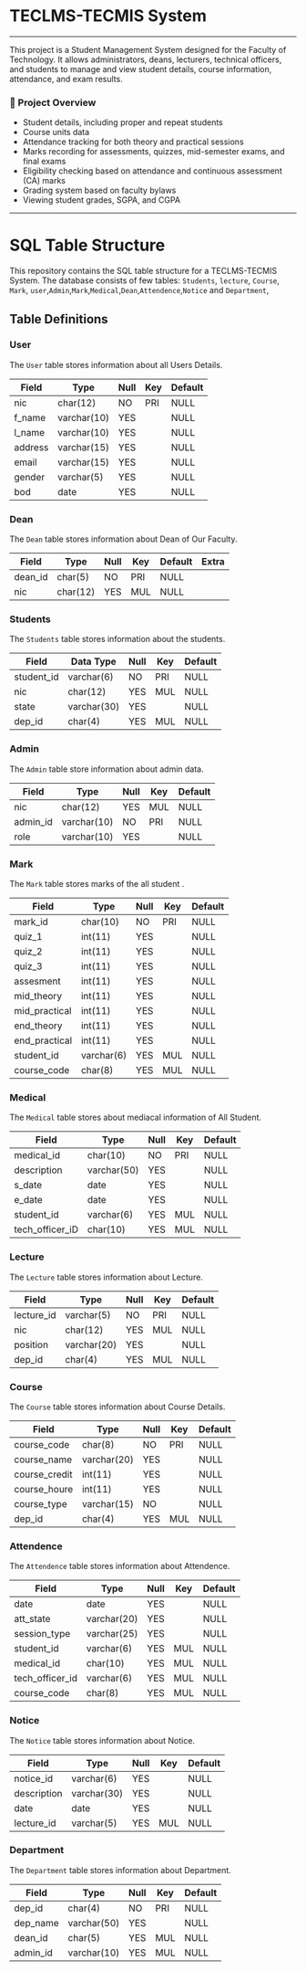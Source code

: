 # TECLMS-TECMIS System
***

<p>This project is a Student Management System designed for the Faculty of Technology. It allows administrators, deans, lecturers, technical officers, and students to manage and view student details, course information, attendance, and exam results.</p>

### 🤖 Project Overview

- Student details, including proper and repeat students
- Course units data
- Attendance tracking for both theory and practical sessions
- Marks recording for assessments, quizzes, mid-semester exams, and final exams
- Eligibility checking based on attendance and continuous assessment (CA) marks
- Grading system based on faculty bylaws
- Viewing student grades, SGPA, and CGPA

***

# SQL Table Structure

This repository contains the SQL table structure for a TECLMS-TECMIS System. The database consists of few tables: `Students`, `lecture`, `Course`, `Mark`, `user`,`Admin`,`Mark`,`Medical`,`Dean`,`Attendence`,`Notice` and `Department`,

## Table Definitions

### User

The `User` table stores information about all Users Details.

| Field   | Type        | Null | Key | Default |
|---------|-------------|------|-----|---------|
| nic     | char(12)    | NO   | PRI | NULL    |
| f_name  | varchar(10) | YES  |     | NULL    |
| l_name  | varchar(10) | YES  |     | NULL    |
| address | varchar(15) | YES  |     | NULL    |
| email   | varchar(15) | YES  |     | NULL    |
| gender  | varchar(5)  | YES  |     | NULL    |
| bod     | date        | YES  |     | NULL    |

### Dean

The `Dean` table stores information about Dean of Our Faculty.

| Field   | Type     | Null | Key | Default | Extra |
|---------|----------|------|-----|---------|-------|
| dean_id | char(5)  | NO   | PRI | NULL    |       |
| nic     | char(12) | YES  | MUL | NULL    |       |

### Students

The `Students` table stores information about the students.

| Field      | Data Type   | Null | Key | Default |
|------------|-------------|------|-----|---------|
| student_id | varchar(6)  | NO   | PRI | NULL    |
| nic        | char(12)    | YES  | MUL | NULL    |
| state      | varchar(30) | YES  |     | NULL    |
| dep_id     | char(4)     | YES  | MUL | NULL    |

### Admin

The `Admin` table store information about admin data. 

| Field    | Type        | Null | Key | Default | 
|----------|-------------|------|-----|---------|
| nic      | char(12)    | YES  | MUL | NULL    |       
| admin_id | varchar(10) | NO   | PRI | NULL    |       
| role     | varchar(10) | YES  |     | NULL    |  

### Mark

The `Mark` table stores marks of the all student .

| Field         | Type       | Null | Key | Default | 
|---------------|------------|------|-----|---------|
| mark_id       | char(10)   | NO   | PRI | NULL    |       
| quiz_1        | int(11)    | YES  |     | NULL    |       
| quiz_2        | int(11)    | YES  |     | NULL    |       
| quiz_3        | int(11)    | YES  |     | NULL    |       
| assesment     | int(11)    | YES  |     | NULL    |       
| mid_theory    | int(11)    | YES  |     | NULL    |       
| mid_practical | int(11)    | YES  |     | NULL    |       
| end_theory    | int(11)    | YES  |     | NULL    |       
| end_practical | int(11)    | YES  |     | NULL    |       
| student_id    | varchar(6) | YES  | MUL | NULL    |       
| course_code   | char(8)    | YES  | MUL | NULL    |       

### Medical

The `Medical` table stores about mediacal information of All Student.

| Field           | Type        | Null | Key | Default | 
|-----------------|-------------|------|-----|---------|
| medical_id      | char(10)    | NO   | PRI | NULL    |       
| description     | varchar(50) | YES  |     | NULL    |       
| s_date          | date        | YES  |     | NULL    |       
| e_date          | date        | YES  |     | NULL    |       
| student_id      | varchar(6)  | YES  | MUL | NULL    |       
| tech_officer_iD | char(10)    | YES  | MUL | NULL    |       

### Lecture

The `Lecture` table stores information about Lecture.

| Field      | Type        | Null | Key | Default |
|------------|-------------|------|-----|---------|
| lecture_id | varchar(5)  | NO   | PRI | NULL    |
| nic        | char(12)    | YES  | MUL | NULL    |
| position   | varchar(20) | YES  |     | NULL    |
| dep_id     | char(4)     | YES  | MUL | NULL    |

### Course

The `Course` table stores information about Course Details.

| Field         | Type        | Null | Key | Default |
|---------------|-------------|------|-----|---------|
| course_code   | char(8)     | NO   | PRI | NULL    |
| course_name   | varchar(20) | YES  |     | NULL    |
| course_credit | int(11)     | YES  |     | NULL    |
| course_houre  | int(11)     | YES  |     | NULL    |
| course_type   | varchar(15) | NO   |     | NULL    |
| dep_id        | char(4)     | YES  | MUL | NULL    |

### Attendence 

The `Attendence` table stores information about Attendence.

| Field           | Type        | Null | Key | Default |
|-----------------|-------------|------|-----|---------|
| date            | date        | YES  |     | NULL    |
| att_state       | varchar(20) | YES  |     | NULL    |
| session_type    | varchar(25) | YES  |     | NULL    |
| student_id      | varchar(6)  | YES  | MUL | NULL    |
| medical_id      | char(10)    | YES  | MUL | NULL    |
| tech_officer_id | varchar(6)  | YES  | MUL | NULL    |
| course_code     | char(8)     | YES  | MUL | NULL    |

### Notice

The `Notice` table stores information about Notice.

| Field       | Type        | Null | Key | Default |
|-------------|-------------|------|-----|---------|
| notice_id   | varchar(6)  | YES  |     | NULL    |
| description | varchar(30) | YES  |     | NULL    |
| date        | date        | YES  |     | NULL    |
| lecture_id  | varchar(5)  | YES  | MUL | NULL    |

### Department

The `Department` table stores information about Department.

| Field    | Type        | Null | Key | Default |
|----------|-------------|------|-----|---------|
| dep_id   | char(4)     | NO   | PRI | NULL    |
| dep_name | varchar(50) | YES  |     | NULL    |
| dean_id  | char(5)     | YES  | MUL | NULL    |
| admin_id | varchar(10) | YES  | MUL | NULL    |


